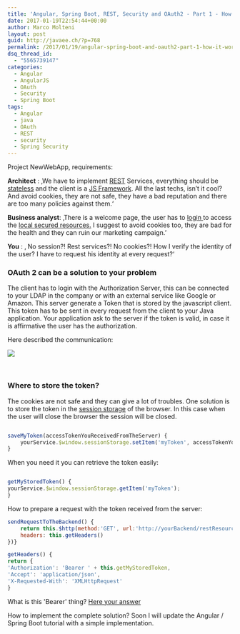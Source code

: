 ```yaml
---
title: 'Angular, Spring Boot, REST, Security and OAuth2 - Part 1 - How to protect your app'
date: 2017-01-19T22:54:44+00:00
author: Marco Molteni
layout: post
guid: http://javaee.ch/?p=768
permalink: /2017/01/19/angular-spring-boot-and-oauth2-part-1-how-it-works/
dsq_thread_id:
  - "5565739147"
categories:
  - Angular
  - AngularJS
  - OAuth
  - Security
  - Spring Boot
tags:
  - Angular
  - java
  - OAuth
  - REST
  - security
  - Spring Security
---
```

Project NewWebApp, requirements:

**Architect** : ‚We have to implement <u>REST</u> Services, everything should be <u>stateless</u> and the client is a <u>JS Framework</u>. All the last techs, isn’t it cool? And avoid cookies, they are not safe, they have a bad reputation and there are too many policies against them.‘

**Business analyst**: ‚There is a welcome page, the user has to <u>login </u>to access the <u>local secured resources.</u> I suggest to avoid cookies too, they are bad for the health and they can ruin our marketing campaign.&#8217;

<p dir="auto">
  <strong>You</strong> : ‚ No session?! Rest services?! No cookies?! How I verify the identity of the user? I have to request his identity at every request?‘
</p>

### OAuth 2 can be a solution to your problem

The client has to login with the Authorization Server, this can be connected to your LDAP in the company or with an external service like Google or Amazon. This server generate a Token that is stored by the javascript client. This token has to be sent in every request from the client to your Java application. Your application ask to the server if the token is valid, in case it is affirmative the user has the authorization.
  
Here described the communication:

[<img class="aligncenter" src="{{site.baseurl}}/assets/img/uploads/2017/01/oauth2-1-1.png?resize=644%2C547" align="middle" data-recalc-dims="1" />]({{site.baseurl}}/assets/img/uploads/2017/01/oauth2-1_full.png)

&nbsp;

### Where to store the token?

The cookies are not safe and they can give a lot of troubles. One solution is to store the token in the <a href="https://developer.mozilla.org/en-US/docs/Web/API/Window/sessionStorage" target="_blank">session storage</a> of the browser. In this case when the user will close the browser the session will be closed.

``` javascript

saveMyToken(accessTokenYouReceivedFromTheServer) {
    yourService.$window.sessionStorage.setItem('myToken', accessTokenYouReceivedFromTheServer)
}

```

When you need it you can retrieve the token easily:

``` javascript

getMyStoredToken() {
yourService.$window.sessionStorage.getItem('myToken');
}

```

How to prepare a request with the token received from the server:

``` javascript
sendRequestToTheBackend() {
    return this.$http(method:'GET', url:'http://yourBackend/restResourceURL',
    headers: this.getHeaders()
})}

getHeaders() {
return {
'Authorization': 'Bearer ' + this.getMyStoredToken,
'Accept': 'application/json',
'X-Requested-With': 'XMLHttpRequest'
}
```

What is this 'Bearer' thing? <a href="https://tools.ietf.org/html/rfc6750" target="_blank">Here your answer</a>

How to implement the complete solution? Soon I will update the Angular / Spring Boot tutorial with a simple implementation.
